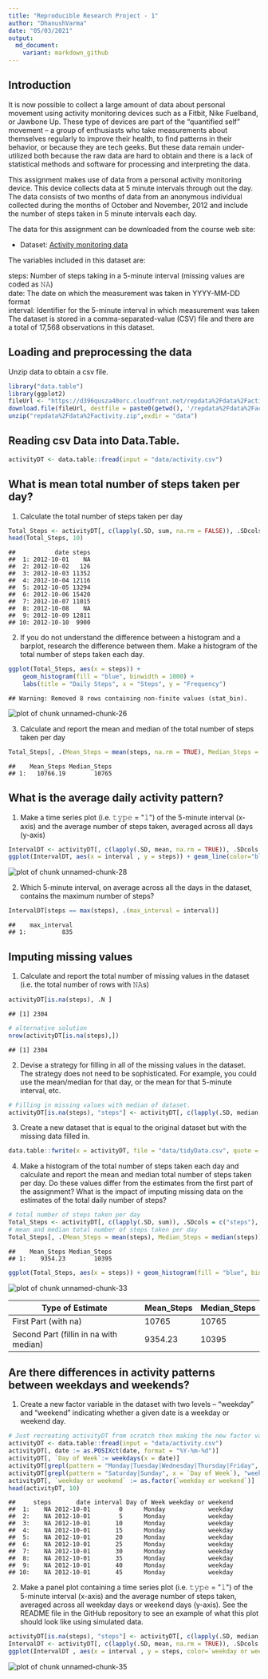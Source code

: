 ```yaml
---
title: "Reproducible Research Project - 1"
author: "DhanushVarma"
date: "05/03/2021"
output:
  md_document:
    variant: markdown_github
---
```




## Introduction
It is now possible to collect a large amount of data about personal movement using activity monitoring devices such as a Fitbit, Nike Fuelband, or Jawbone Up. These type of devices are part of the “quantified self” movement – a group of enthusiasts who take measurements about themselves regularly to improve their health, to find patterns in their behavior, or because they are tech geeks. But these data remain under-utilized both because the raw data are hard to obtain and there is a lack of statistical methods and software for processing and interpreting the data.

This assignment makes use of data from a personal activity monitoring device. This device collects data at 5 minute intervals through out the day. The data consists of two months of data from an anonymous individual collected during the months of October and November, 2012 and include the number of steps taken in 5 minute intervals each day.

The data for this assignment can be downloaded from the course web site:

* Dataset: [Activity monitoring data](https://d396qusza40orc.cloudfront.net/repdata%2Fdata%2Factivity.zip) 

The variables included in this dataset are:

steps: Number of steps taking in a 5-minute interval (missing values are coded as 𝙽𝙰) </br>
date: The date on which the measurement was taken in YYYY-MM-DD format </br>
interval: Identifier for the 5-minute interval in which measurement was taken </br>
The dataset is stored in a comma-separated-value (CSV) file and there are a total of 17,568 observations in this dataset. 

## Loading and preprocessing the data
Unzip data to obtain a csv file.


```r
library("data.table")
library(ggplot2)
fileUrl <- "https://d396qusza40orc.cloudfront.net/repdata%2Fdata%2Factivity.zip"
download.file(fileUrl, destfile = paste0(getwd(), '/repdata%2Fdata%2Factivity.zip'), method = "curl")
unzip("repdata%2Fdata%2Factivity.zip",exdir = "data")
```

## Reading csv Data into Data.Table. 

```r
activityDT <- data.table::fread(input = "data/activity.csv")
```

## What is mean total number of steps taken per day?

1. Calculate the total number of steps taken per day


```r
Total_Steps <- activityDT[, c(lapply(.SD, sum, na.rm = FALSE)), .SDcols = c("steps"), by = .(date)] 
head(Total_Steps, 10)
```

```
##           date steps
##  1: 2012-10-01    NA
##  2: 2012-10-02   126
##  3: 2012-10-03 11352
##  4: 2012-10-04 12116
##  5: 2012-10-05 13294
##  6: 2012-10-06 15420
##  7: 2012-10-07 11015
##  8: 2012-10-08    NA
##  9: 2012-10-09 12811
## 10: 2012-10-10  9900
```

2. If you do not understand the difference between a histogram and a barplot, research the difference between them. Make a histogram of the total number of steps taken each day. 


```r
ggplot(Total_Steps, aes(x = steps)) +
    geom_histogram(fill = "blue", binwidth = 1000) +
    labs(title = "Daily Steps", x = "Steps", y = "Frequency")
```

```
## Warning: Removed 8 rows containing non-finite values (stat_bin).
```

![plot of chunk unnamed-chunk-26](figure/unnamed-chunk-26-1.png)

3. Calculate and report the mean and median of the total number of steps taken per day

```r
Total_Steps[, .(Mean_Steps = mean(steps, na.rm = TRUE), Median_Steps = median(steps, na.rm = TRUE))]
```

```
##    Mean_Steps Median_Steps
## 1:   10766.19        10765
```

## What is the average daily activity pattern?

1. Make a time series plot (i.e. 𝚝𝚢𝚙𝚎 = "𝚕") of the 5-minute interval (x-axis) and the average number of steps taken, averaged across all days (y-axis)


```r
IntervalDT <- activityDT[, c(lapply(.SD, mean, na.rm = TRUE)), .SDcols = c("steps"), by = .(interval)] 
ggplot(IntervalDT, aes(x = interval , y = steps)) + geom_line(color="blue", size=1) + labs(title = "Avg. Daily Steps", x = "Interval", y = "Avg. Steps per day")
```

![plot of chunk unnamed-chunk-28](figure/unnamed-chunk-28-1.png)

2. Which 5-minute interval, on average across all the days in the dataset, contains the maximum number of steps?


```r
IntervalDT[steps == max(steps), .(max_interval = interval)]
```

```
##    max_interval
## 1:          835
```


## Imputing missing values

1. Calculate and report the total number of missing values in the dataset (i.e. the total number of rows with 𝙽𝙰s)


```r
activityDT[is.na(steps), .N ]
```

```
## [1] 2304
```

```r
# alternative solution
nrow(activityDT[is.na(steps),])
```

```
## [1] 2304
```

2. Devise a strategy for filling in all of the missing values in the dataset. The strategy does not need to be sophisticated. For example, you could use the mean/median for that day, or the mean for that 5-minute interval, etc.


```r
# Filling in missing values with median of dataset. 
activityDT[is.na(steps), "steps"] <- activityDT[, c(lapply(.SD, median, na.rm = TRUE)), .SDcols = c("steps")]
```

3. Create a new dataset that is equal to the original dataset but with the missing data filled in.


```r
data.table::fwrite(x = activityDT, file = "data/tidyData.csv", quote = FALSE)
```

4. Make a histogram of the total number of steps taken each day and calculate and report the mean and median total number of steps taken per day. Do these values differ from the estimates from the first part of the assignment? What is the impact of imputing missing data on the estimates of the total daily number of steps?


```r
# total number of steps taken per day
Total_Steps <- activityDT[, c(lapply(.SD, sum)), .SDcols = c("steps"), by = .(date)] 
# mean and median total number of steps taken per day
Total_Steps[, .(Mean_Steps = mean(steps), Median_Steps = median(steps))]
```

```
##    Mean_Steps Median_Steps
## 1:    9354.23        10395
```

```r
ggplot(Total_Steps, aes(x = steps)) + geom_histogram(fill = "blue", binwidth = 1000) + labs(title = "Daily Steps", x = "Steps", y = "Frequency")
```

![plot of chunk unnamed-chunk-33](figure/unnamed-chunk-33-1.png)

Type of Estimate | Mean_Steps | Median_Steps
--- | --- | ---
First Part (with na) | 10765 | 10765
Second Part (fillin in na with median) | 9354.23 | 10395

## Are there differences in activity patterns between weekdays and weekends?

1. Create a new factor variable in the dataset with two levels – “weekday” and “weekend” indicating whether a given date is a weekday or weekend day.


```r
# Just recreating activityDT from scratch then making the new factor variable. (No need to, just want to be clear on what the entire process is.) 
activityDT <- data.table::fread(input = "data/activity.csv")
activityDT[, date := as.POSIXct(date, format = "%Y-%m-%d")]
activityDT[, `Day of Week`:= weekdays(x = date)]
activityDT[grepl(pattern = "Monday|Tuesday|Wednesday|Thursday|Friday", x = `Day of Week`), "weekday or weekend"] <- "weekday"
activityDT[grepl(pattern = "Saturday|Sunday", x = `Day of Week`), "weekday or weekend"] <- "weekend"
activityDT[, `weekday or weekend` := as.factor(`weekday or weekend`)]
head(activityDT, 10)
```

```
##     steps       date interval Day of Week weekday or weekend
##  1:    NA 2012-10-01        0      Monday            weekday
##  2:    NA 2012-10-01        5      Monday            weekday
##  3:    NA 2012-10-01       10      Monday            weekday
##  4:    NA 2012-10-01       15      Monday            weekday
##  5:    NA 2012-10-01       20      Monday            weekday
##  6:    NA 2012-10-01       25      Monday            weekday
##  7:    NA 2012-10-01       30      Monday            weekday
##  8:    NA 2012-10-01       35      Monday            weekday
##  9:    NA 2012-10-01       40      Monday            weekday
## 10:    NA 2012-10-01       45      Monday            weekday
```

2. Make a panel plot containing a time series plot (i.e. 𝚝𝚢𝚙𝚎 = "𝚕") of the 5-minute interval (x-axis) and the average number of steps taken, averaged across all weekday days or weekend days (y-axis). See the README file in the GitHub repository to see an example of what this plot should look like using simulated data.


```r
activityDT[is.na(steps), "steps"] <- activityDT[, c(lapply(.SD, median, na.rm = TRUE)), .SDcols = c("steps")]
IntervalDT <- activityDT[, c(lapply(.SD, mean, na.rm = TRUE)), .SDcols = c("steps"), by = .(interval, `weekday or weekend`)] 
ggplot(IntervalDT , aes(x = interval , y = steps, color=`weekday or weekend`)) + geom_line() + labs(title = "Avg. Daily Steps by Weektype", x = "Interval", y = "No. of Steps") + facet_wrap(~`weekday or weekend` , ncol = 1, nrow=2)
```

![plot of chunk unnamed-chunk-35](figure/unnamed-chunk-35-1.png)
